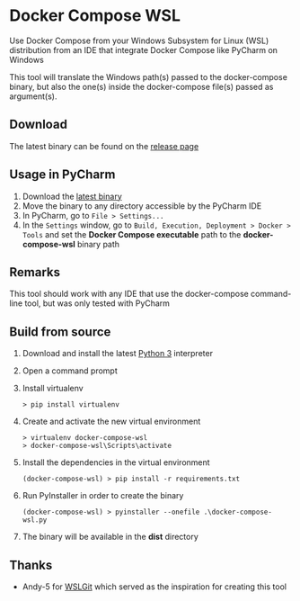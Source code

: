 # Docker Compose WSL
Use Docker Compose from your Windows Subsystem for Linux (WSL) distribution from an IDE that integrate Docker Compose like PyCharm on Windows

This tool will translate the Windows path(s) passed to the docker-compose binary, but also the one(s) inside the docker-compose file(s) passed as argument(s).

## Download

The latest binary can be found on the [release page](https://github.com/stashfiler/docker-compose-wsl/releases)

## Usage in PyCharm

1. Download the [latest binary](https://github.com/stashfiler/docker-compose-wsl/releases)
2. Move the binary to any directory accessible by the PyCharm IDE
3. In PyCharm, go to `File > Settings...`
4. In the `Settings` window, go to `Build, Execution, Deployment > Docker > Tools` and set the **Docker Compose executable** path to the **docker-compose-wsl** binary path

## Remarks

This tool should work with any IDE that use the docker-compose command-line tool, but was only tested with PyCharm

## Build from source

1. Download and install the latest [Python 3](https://www.python.org/) interpreter
2. Open a command prompt
3. Install virtualenv

       > pip install virtualenv

4. Create and activate the new virtual environment

       > virtualenv docker-compose-wsl
       > docker-compose-wsl\Scripts\activate

5. Install the dependencies in the virtual environment

       (docker-compose-wsl) > pip install -r requirements.txt

6. Run PyInstaller in order to create the binary

       (docker-compose-wsl) > pyinstaller --onefile .\docker-compose-wsl.py
       
7. The binary will be available in the **dist** directory

## Thanks

* Andy-5 for [WSLGit](https://github.com/andy-5/wslgit) which served as the inspiration for creating this tool